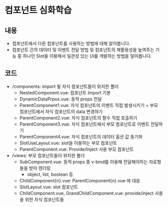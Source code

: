 # 컴포넌트 심화학습
## 내용
- 컴포넌트에서 다른 컴포넌트를 사용하는 방법에 대해 알아봅니다.  
- 컴포넌트 간의 데이터 및 이벤트 전달 방법 및 컴포넌트의 재활용성을 높여주는 기능 중 하나인 Slot을 이용해서 일관성 있는 UI를 개발하는 방법을 알아봅니다.  

## 코드
- /components: import 될 자식 컴포넌트들이 위치한 폴더
    - NestedComponent.vue: 컴포넌트 Import 기본
    - DynamicDataPrpos.vue: 동적 props 전달
    - ParentComponent1.vue: 자식 컴포넌트의 이벤트 직접 발생시키기 + 부모 컴포넌트에서 자식 컴포넌트의 data 변경하기
    - ParentComponent2.vue: 자식 컴포넌트의 함수 직접 호출하기
    - ParentComponent3.vue: 자식 컴포넌트에서 부모 컴포넌트로 이벤트 전달하기
    - ParentComponent4.vue: 자식 컴포넌트의 데이터 옵션 값 동기화
    - SlotUseLayout.vue: slot을 이용하는 부모 컴포넌트
    - ParentComponent.vue: Provide/Inject 사용 부모 컴포넌트
- /views: 부모 컴포넌트들이 위치한 폴더
    - SubComponent.vue: 동적 props 중 v-bind를 이용해 전달해야하는 자료형들을 받아 렌더링
        - object, list, boolean 등
    - ChildComponent{n}.vue: ParentComponent{n}.vue 에 대응
    - SlotLayout.vue: slot 컴포넌트
    - ChildComponent.vue, GrandChildComponent.vue: provide/inject 사용을 위한 자식 컴포넌트들